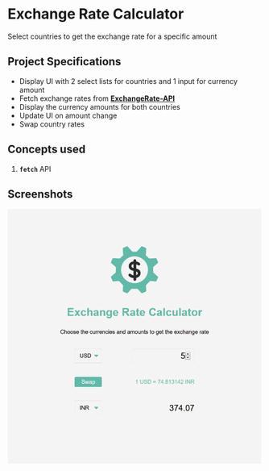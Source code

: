 # Exchange Rate Calculator

Select countries to get the exchange rate for a specific amount

## Project Specifications

- Display UI with 2 select lists for countries and 1 input for currency amount
- Fetch exchange rates from **[ExchangeRate-API](https://www.exchangerate-api.com/)**
- Display the currency amounts for both countries
- Update UI on amount change
- Swap country rates

## Concepts used

1. **`fetch`** API

## Screenshots

![Exchange Rate Home](./screenshot/exchange_rate.png)
